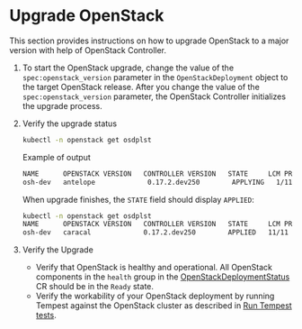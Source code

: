 # Upgrade OpenStack

This section provides instructions on how to upgrade OpenStack to a major version with help of
OpenStack Controller.

1. To start the OpenStack upgrade, change the value of the `spec:openstack_version` parameter in the `OpenStackDeployment` object to the target OpenStack release.
   After you change the value of the `spec:openstack_version` parameter, the OpenStack Controller initializes the upgrade process.

2. Verify the upgrade status
   ```bash
   kubectl -n openstack get osdplst
   ```
   Example of output
   ```bash
   NAME      OPENSTACK VERSION   CONTROLLER VERSION   STATE     LCM PROGRESS   HEALTH   MOSK RELEASE
   osh-dev   antelope             0.17.2.dev250        APPLYING   1/11          13/15 
   ```
   When upgrade finishes, the `STATE` field should display `APPLIED`:
   ```bash
   kubectl -n openstack get osdplst
   NAME      OPENSTACK VERSION   CONTROLLER VERSION   STATE     LCM PROGRESS   HEALTH   MOSK RELEASE
   osh-dev   caracal             0.17.2.dev250        APPLIED   11/11          15/15
   ```
   
3. Verify the Upgrade
   * Verify that OpenStack is healthy and operational. All OpenStack components in the `health` group in the
     [OpenStackDeploymentStatus](../../architecture/custom-resources/openstackdeploymentstatus.md) CR should be in the `Ready` state.
   * Verify the workability of your OpenStack deployment by running Tempest against the OpenStack cluster as described in [Run Tempest tests](./tempest.md).

